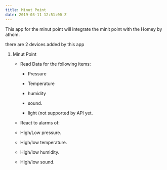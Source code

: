 ```yaml
---
title: Minut Point
date: 2019-03-11 12:51:00 Z
---
```


This app for the minut point will integrate the minit point with the Homey by athom.

there are 2 devices added by this app

1. Minut Point

   * Read Data for the following items:

     * Pressure

     * Temperature

     * humidity

     * sound.

     * light (not supported by API yet.

   * React to alarms of:
     
    * High/Low pressure.

    * High/low temperature.

    * High/low humidity.

    * High/low sound.
 